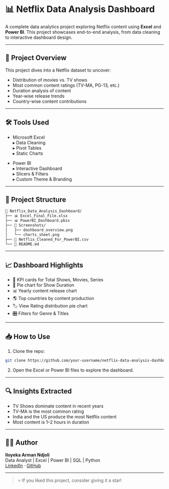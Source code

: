 
# 📊 Netflix Data Analysis Dashboard

A complete data analytics project exploring Netflix content using **Excel** and **Power BI**. This project showcases end-to-end analysis, from data cleaning to interactive dashboard design.

---

## 🧠 Project Overview

This project dives into a Netflix dataset to uncover:
- Distribution of movies vs. TV shows
- Most common content ratings (TV-MA, PG-13, etc.)
- Duration analysis of content
- Year-wise release trends
- Country-wise content contributions


---

## 🛠 Tools Used

- Microsoft Excel  
  ▸ Data Cleaning  
  ▸ Pivot Tables  
  ▸ Static Charts

- Power BI  
  ▸ Interactive Dashboard  
  ▸ Slicers & Filters  
  ▸ Custom Theme & Branding

---

## 📁 Project Structure

```bash
📂 Netflix_Data_Analysis_Dashboard/
├── 📊 Excel_Final_File.xlsx
├── 📊 PowerBI_Dashboard.pbix
├── 📸 Screenshots/
│   ├── dashboard_overview.png
│   └── charts_sheet.png
├── 📄 Netflix_Cleaned_For_PowerBI.csv
└── 📘 README.md
```

---

## 📈 Dashboard Highlights

- 🎯 KPI cards for Total Shows, Movies, Series
- 🍿 Pie chart for Show Duration
- 📊 Yearly content release chart
- 🌎 Top countries by content production
- 🏷 View Rating distribution pie chart
- 🎛 Filters for Genre & Titles

---

## 📥 How to Use

1. Clone the repo:
```bash
git clone https://github.com/your-username/netflix-data-analysis-dashboard.git
```

2. Open the Excel or Power BI files to explore the dashboard.

---

## 🔍 Insights Extracted

- TV Shows dominate content in recent years
- TV-MA is the most common rating
- India and the US produce the most Netflix content
- Most content is 1–2 hours in duration

---

## 🧑‍💻 Author

**Iloyeka Arman Ndjoli**  
Data Analyst | Excel | Power BI | SQL | Python  
[LinkedIn](https://www.linkedin.com/in/arman-ndjoli97) · [GitHub](https://github.com/Ndjoli)

---

> ⭐ If you liked this project, consider giving it a star!
